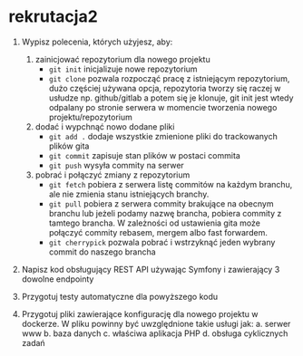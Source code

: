 # rekrutacja2

1. Wypisz polecenia, których użyjesz, aby:
   1. zainicjować repozytorium dla nowego projektu
      - `git init` inicjalizuje nowe repozytorium
      - `git clone` pozwala rozpocząć pracę z istniejącym repozytorium, dużo częściej używana opcja, repozytoria tworzy się raczej w usłudze np. github/gitlab a potem się je klonuje, git init jest wtedy odpalany po stronie serwera w momencie tworzenia nowego projektu/repozytorium
   2. dodać i wypchnąć nowo dodane pliki
      - `git add .` dodaje wszystkie zmienione pliki do trackowanych plików gita
      - `git commit` zapisuje stan plików w postaci commita
      - `git push` wysyła commity na serwer
   3. pobrać i połączyć zmiany z repozytorium
      - `git fetch` pobiera z serwera listę commitów na każdym branchu, ale nie zmienia stanu istniejących branchy.
      - `git pull` pobiera z serwera commity brakujące na obecnym branchu lub jeżeli podamy nazwę brancha, pobiera commity z tamtego brancha. W zależności od ustawienia gita może połączyć commity rebasem, mergem albo fast forwardem.
      - `git cherrypick` pozwala pobrać i wstrzyknąć jeden wybrany commit do naszego brancha

2. Napisz kod obsługujący REST API używając Symfony i zawierający 3 dowolne endpointy

3. Przygotuj testy automatyczne dla powyższego kodu

4. Przygotuj pliki zawierające konfigurację dla nowego projektu w dockerze. W pliku powinny być uwzględnione takie usługi jak:
        a. serwer www
        b. baza danych
        c. właściwa aplikacja PHP
        d. obsługa cyklicznych zadań

